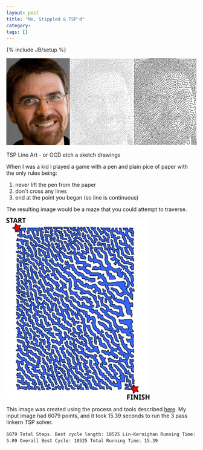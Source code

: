 ```yaml
---
layout: post
title: "Me, Stippled & TSP'd"
category: 
tags: []
---
```

{% include JB/setup %}

![stippled and tsp'd photo](/assets/images/lvf_tsp_art.jpg "Levi Felling")

TSP Line Art - or OCD etch a sketch drawings

When I was a kid I played a game with a pen and plain pice of paper with the only rules being: 
1. never lift the pen from the paper
1. don't cross any lines
1. end at the point you began (so line is continuous)

The resulting image would be a maze that you could attempt to traverse.

![tsp maze](/assets/images/lvf_tsp_maze.jpg "TSP Maze")

This image was created using the process and tools described [here](http://wiki.evilmadscience.com/Generating_TSP_art_from_a_stippled_image). My input image had  6079 points, and it took 15.39 seconds to run the 3 pass linkern TSP solver.

`
6079 Total Steps.
Best cycle length: 18525
Lin-Kernighan Running Time: 5.09
Overall Best Cycle: 18525
Total Running Time: 15.39
`


